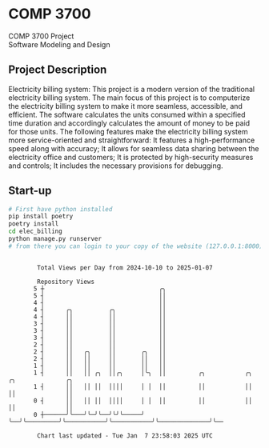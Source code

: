 # COMP 3700
COMP 3700 Project  
Software Modeling and Design
## Project Description
Electricity billing system: This project is a modern version of the traditional electricity billing system. The main focus of this project is to computerize the electricity billing system to make it more seamless, accessible, and efficient. The software calculates the units consumed within a specified time duration and accordingly calculates the amount of money to be paid for those units. The following features make the electricity billing system more service-oriented and straightforward: It features a high-performance speed along with accuracy; It allows for seamless data sharing between the electricity office and customers; It is protected by high-security measures and controls; It includes the necessary provisions for debugging.

## Start-up
```bash
# First have python installed
pip install poetry
poetry install
cd elec_billing
python manage.py runserver
# from there you can login to your copy of the website (127.0.0.1:8000), default creds are admin/admin
```

```

        Total Views per Day from 2024-10-10 to 2025-01-07

        Repository Views
       5 ┼                                ╭╮
       5 ┤                                ││
       4 ┤                                ││
       4 ┤      ╭╮          ╭╮            ││
       4 ┤      ││          ││            ││
       3 ┤      ││          ││            ││
       3 ┤      ││          ││            ││
       3 ┤      ││          ││            ││
       2 ┤      ││          ││            ││
       2 ┤      ││   ╭╮     ││       ╭╮   ││
       2 ┤      ││   ││     ││       ││   ││
       1 ┤      ││   ││     ││       ││   ││
       1 ┤      ││   ││ ╭╮  ││╭╮     │╰╮  ││         ╭╮           ╭╮           ╭╮              ╭╮
       1 ┤      ││   ││ ││  ││││     │ │  ││         ││           ││           ││              ││
       0 ┤      ││   ││ ││  ││││     │ │  ││         ││           ││           ││              ││
       0 ┼──────╯╰───╯╰─╯╰──╯╰╯╰─────╯ ╰──╯╰─────────╯╰───────────╯╰───────────╯╰──────────────╯╰──

        Chart last updated - Tue Jan  7 23:58:03 2025 UTC
        
```
